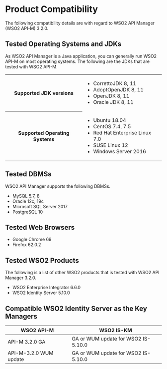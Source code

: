 # Product Compatibility
The following compatibility details are with regard to WSO2 API Manager (WSO2 API-M) 3.2.0.

## Tested Operating Systems and JDKs
As WSO2 API Manager is a Java application, you can generally run WSO2 API-M on most operating systems. The following are the JDKs that are tested with WSO2 API-M.

<table>
<tbody>
<tr>
<th>Supported JDK versions</th>
<td>
<ul>
<li>CorrettoJDK 8, 11</li>
<li>AdoptOpenJDK 8, 11</li>
<li>OpenJDK 8, 11</li>
<li>Oracle JDK 8, 11</li>
</ul>
</td>
</tr>
<tr>
<th>Supported Operating Systems</th>
<td>
<ul>
<li>Ubuntu 18.04</li>
<li>CentOS 7.4, 7.5</li>
<li>Red Hat Enterprise Linux 7.0</li>
<li>SUSE Linux 12</li>
<li>Windows Server 2016</li>
</ul>
</td>
</tr>
</tbody>
</table>

## Tested DBMSs
WSO2 API Manager supports the following DBMSs.

<html>
<ul>
<li>MySQL 5.7, 8</li>
<li>Oracle 12c, 19c</li>
<li>Microsoft SQL Server 2017</li>
<li>PostgreSQL 10</li>
</ul>
</html>

## Tested Web Browsers
-   Google Chrome 69
-   Firefox 62.0.2

## Tested WSO2 Products
The following is a list of other WSO2 products that is tested with WSO2 API Manager 3.2.0.

- WSO2 Enterprise Integrator 6.6.0
- WSO2 Identity Server 5.10.0

## Compatible WSO2 Identity Server as the Key Managers

<table>
<thead>
<tr class="header" >
<th>WSO2 API-M</th>
<th>WSO2 IS-KM</th>
</tr>
</thead>
<tbody>
<tr class="even">
<td>API-M 3.2.0 GA</td>
<td>GA or WUM update for WSO2 IS-5.10.0</td>
</tr>
<tr class="even">
<td>API-M-3.2.0 WUM update</td>
<td>GA or WUM update for WSO2 IS-5.10.0</td>
</tr>
</tbody>
</table>
